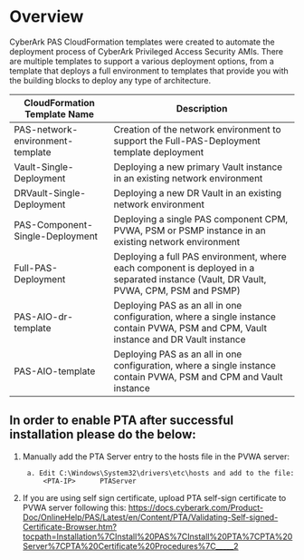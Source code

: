 # Overview

CyberArk PAS CloudFormation templates were created to automate the deployment process of CyberArk Privileged Access Security AMIs. There are multiple templates to support a various deployment options, from a template that deploys a full environment to templates that provide you with the building blocks to deploy any type of architecture.

| CloudFormation Template Name | Description |
|------------------------------|-------------|
| PAS-network-environment-template | Creation of the network environment to support the Full-PAS-Deployment template deployment |
| Vault-Single-Deployment | Deploying a new primary Vault instance in an existing network environment |
| DRVault-Single-Deployment | Deploying a new DR Vault in an existing network environment |
| PAS-Component-Single-Deployment | Deploying a single PAS component CPM, PVWA, PSM or PSMP instance in an existing network environment |
| Full-PAS-Deployment | Deploying a full PAS environment, where each component is deployed in a separated instance (Vault, DR Vault, PVWA, CPM, PSM and PSMP) |
| PAS-AIO-dr-template | Deploying PAS as an all in one configuration, where a single instance contain PVWA, PSM and CPM, Vault instance and DR Vault instance |
| PAS-AIO-template | Deploying PAS as an all in one configuration, where a single instance contain PVWA, PSM and CPM and Vault instance |

## In order to enable PTA after successful installation please do the below:

1. Manually add the PTA Server entry to the hosts file in the PVWA server:

        a. Edit C:\Windows\System32\drivers\etc\hosts and add to the file:
            <PTA-IP>      PTAServer

2. If you are using self sign certificate, upload PTA self-sign certificate to PVWA server following this:
https://docs.cyberark.com/Product-Doc/OnlineHelp/PAS/Latest/en/Content/PTA/Validating-Self-signed-Certificate-Browser.htm?tocpath=Installation%7CInstall%20PAS%7CInstall%20PTA%7CPTA%20Server%7CPTA%20Certificate%20Procedures%7C_____2
